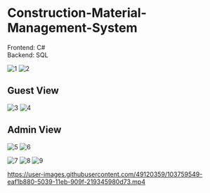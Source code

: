 # Construction-Material-Management-System

Frontend: C#    
Backend: SQL 

![1](https://user-images.githubusercontent.com/49120359/103098803-1e901400-4632-11eb-8115-b986bfda8b13.PNG)
![2](https://user-images.githubusercontent.com/49120359/103098814-28b21280-4632-11eb-8f41-1b93cfa9e96c.PNG)

## Guest View

![3](https://user-images.githubusercontent.com/49120359/103098858-5a2ade00-4632-11eb-89c6-490697e15d0f.PNG)
![4](https://user-images.githubusercontent.com/49120359/103098874-62831900-4632-11eb-9db3-815c0377ddb7.PNG)

## Admin View

![5](https://user-images.githubusercontent.com/49120359/103098975-bbeb4800-4632-11eb-9366-bbeca4d825b5.PNG)
![6](https://user-images.githubusercontent.com/49120359/103098983-c3125600-4632-11eb-9a29-70755fcce0f2.PNG)

![7](https://user-images.githubusercontent.com/49120359/103098992-c73e7380-4632-11eb-8eac-4b5ad124e6fa.PNG)
![8](https://user-images.githubusercontent.com/49120359/103099002-cd345480-4632-11eb-8087-5286921e933d.PNG)
![9](https://user-images.githubusercontent.com/49120359/103099006-d02f4500-4632-11eb-8845-97e4ee1c509c.PNG)


https://user-images.githubusercontent.com/49120359/103759549-eaf1b880-5039-11eb-909f-219345980d73.mp4
